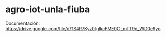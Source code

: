 # agro-iot-unla-fiuba

Documentación:
https://drive.google.com/file/d/1S4R7Kyz0lglkcFME0CLmTT9d_WD0e9yo
